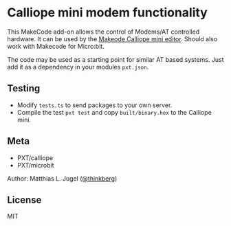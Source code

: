 # Calliope mini modem functionality

This MakeCode add-on allows the control of Modems/AT controlled hardware.
It can be used by the [Makeode Calliope mini editor](https://makecode.calliope.cc/). Should also work
with Makecode for Micro:bit.

The code may be used as a starting point for similar AT based systems. Just add it as a 
dependency in your modules `pxt.json`.

## Testing

- Modify `tests.ts` to send packages to your own server.
- Compile the test `pxt test` and copy `built/binary.hex` to the Calliope mini.

## Meta

- PXT/calliope
- PXT/microbit

Author: Matthias L. Jugel ([@thinkberg](https://twitter.com/thinkberg))

## License

MIT
